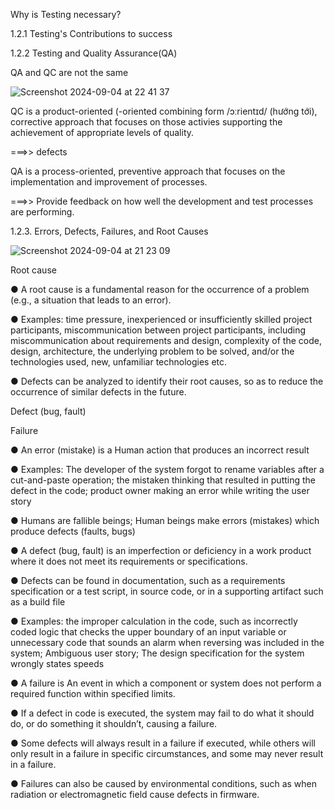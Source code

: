 Why is Testing necessary?

1.2.1 Testing's Contributions to success

1.2.2 Testing and Quality Assurance(QA)

QA and QC are not the same

![Screenshot 2024-09-04 at 22 41 37](https://github.com/user-attachments/assets/bde8477b-5be9-49cb-9e7c-28c23188a964)


QC is a product-oriented (-oriented combining form /ɔːrientɪd/ (hướng tới), corrective approach that focuses on those activies supporting the achievement of appropriate levels of quality.

===>> defects

QA is a process-oriented, preventive approach that focuses on the implementation and improvement of processes.

===>> Provide feedback on how well the development and test processes are performing.

1.2.3. Errors, Defects, Failures, and Root Causes


![Screenshot 2024-09-04 at 21 23 09](https://github.com/user-attachments/assets/9f899b6a-b596-4b86-bfb9-95b77378dc9f)

Root cause

● A root cause is a fundamental reason for the occurrence of a problem (e.g., a situation that leads to an error).

● Examples: time pressure, inexperienced or insufficiently skilled project participants, miscommunication between project participants, including
miscommunication about requirements and design, complexity of the code, design, architecture, the underlying problem to be solved, and/or the
technologies used, new, unfamiliar technologies etc.

● Defects can be analyzed to identify their root causes, so as to reduce the occurrence of similar defects in the future.

Defect (bug, fault)

Failure

● An error (mistake) is a Human action that produces an incorrect result

● Examples: The developer of the system forgot to rename variables after a cut-and-paste operation; the mistaken thinking that resulted in putting the
defect in the code; product owner making an error while writing the user story

● Humans are fallible beings; Human beings make errors (mistakes) which produce defects (faults, bugs)

● A defect (bug, fault) is an imperfection or deficiency in a work product where it does not meet its requirements or specifications.

● Defects can be found in documentation, such as a requirements specification or a test script, in source code, or in a supporting artifact such as a build
file

● Examples: the improper calculation in the code, such as incorrectly coded logic that checks the upper boundary of an input variable or unnecessary
code that sounds an alarm when reversing was included in the system; Ambiguous user story; The design specification for the system wrongly states
speeds

● A failure is An event in which a component or system does not perform a required function within specified limits.

● If a defect in code is executed, the system may fail to do what it should do, or do something it shouldn’t, causing a failure.

● Some defects will always result in a failure if executed, while others will only result in a failure in specific circumstances, and some may never result
in a failure.

● Failures can also be caused by environmental conditions, such as when radiation or electromagnetic field cause defects in firmware.
